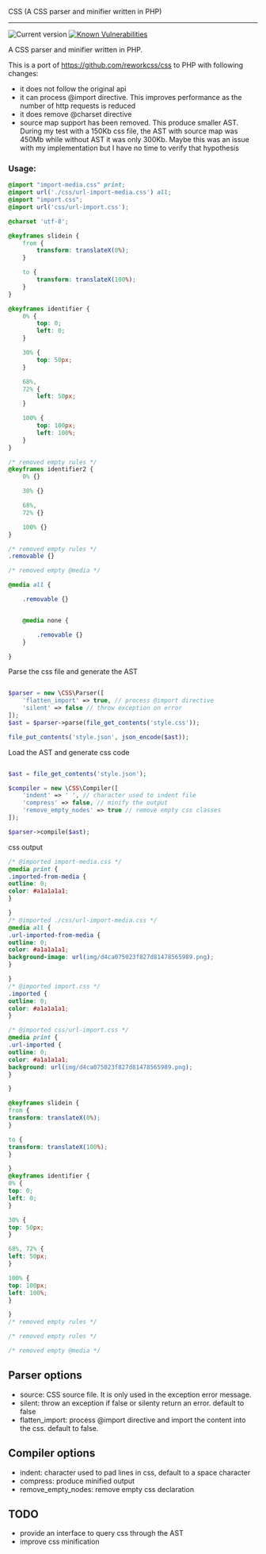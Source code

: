 CSS (A CSS parser and minifier written in PHP)
____

![Current version](https://img.shields.io/badge/dynamic/json?color=green&label=current%20version&query=%2Fversion&url=https%3A%2F%2Fraw.githubusercontent.com%2Ftbela99%2Fcss%2Fmaster%2Fcomposer.json) [![Known Vulnerabilities](https://snyk.io/test/github/tbela99/gzip/badge.svg)](https://snyk.io/test/github/tbela99/css) 

A CSS parser and minifier written in PHP.

This is a port of https://github.com/reworkcss/css to PHP with following changes:

- it does not follow the original api
- it can process @import directive. This improves performance as the number of http requests is reduced
- it does remove @charset directive
- source map support has been removed. This produce smaller AST. During my test with a 150Kb css file, the AST with source map was 450Mb while without AST it was only 300Kb. Maybe this was an issue with my implementation but I have no time to verify that hypothesis

### Usage:

```css
@import "import-media.css" print;
@import url('./css/url-import-media.css') all;
@import "import.css";
@import url('css/url-import.css');

@charset 'utf-8';

@keyframes slidein {
	from {
		transform: translateX(0%);
	}

	to {
		transform: translateX(100%);
	}
}

@keyframes identifier {
	0% {
		top: 0;
		left: 0;
	}

	30% {
		top: 50px;
	}

	68%,
	72% {
		left: 50px;
	}

	100% {
		top: 100px;
		left: 100%;
	}
}

/* removed empty rules */
@keyframes identifier2 {
	0% {}

	30% {}

	68%,
	72% {}

	100% {}
}

/* removed empty rules */
.removable {}

/* removed empty @media */

@media all {

	.removable {}


	@media none {

		.removable {}
	}

}
```

Parse the css file and generate the AST

```php

$parser = new \CSS\Parser([
    'flatten_import' => true, // process @import directive
    'silent' => false // throw exception on error
]);
$ast = $parser->parse(file_get_contents('style.css'));

file_put_contents('style.json', json_encode($ast));
```

Load the AST and generate css code 
```php

$ast = file_get_contents('style.json');

$compiler = new \CSS\Compiler([
    'indent' => ' ', // character used to indent file
    'compress' => false, // minify the output
    'remove_empty_nodes' => true // remove empty css classes
]);

$parser->compile($ast);

```

css output

```css
/* @imported import-media.css */
@media print {
.imported-from-media {
outline: 0;
color: #a1a1a1a1;
}

}
/* @imported ./css/url-import-media.css */
@media all {
.url-imported-from-media {
outline: 0;
color: #a1a1a1a1;
background-image: url(img/d4ca075023f827d81478565989.png);
}

}
/* @imported import.css */
.imported {
outline: 0;
color: #a1a1a1a1;
}

/* @imported css/url-import.css */
@media print {
.url-imported {
outline: 0;
color: #a1a1a1a1;
background: url(img/d4ca075023f827d81478565989.png);
}

}

@keyframes slidein {
from {
transform: translateX(0%);
}

to {
transform: translateX(100%);
}

}
@keyframes identifier {
0% {
top: 0;
left: 0;
}

30% {
top: 50px;
}

68%, 72% {
left: 50px;
}

100% {
top: 100px;
left: 100%;
}

}
/* removed empty rules */

/* removed empty rules */

/* removed empty @media */

```


## Parser options

- source: CSS source file. It is only used in the exception error message.
- silent: throw an exception if false or silenty return an error. default to false
- flatten_import: process @import directive and import the content into the css. default to false.

## Compiler options

- indent: character used to pad lines in css, default to a space character
- compress: produce minified output
- remove_empty_nodes: remove empty css declaration

## TODO 

- provide an interface to query css through the AST
- improve css minification